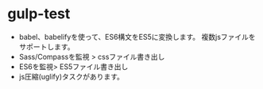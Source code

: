 # gulp-test

* babel、babelifyを使って、ES6構文をES5に変換します。 複数jsファイルをサポートします。
* Sass/Compassを監視 > cssファイル書き出し 
* ES6を監視> ES5ファイル書き出し
* js圧縮(uglify)タスクがあります。

